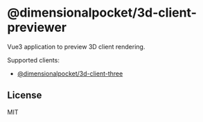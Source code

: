 # @dimensionalpocket/3d-client-previewer

Vue3 application to preview 3D client rendering.

Supported clients:

* [@dimensionalpocket/3d-client-three](https://github.com/dimensionalpocket/3d-client-three)

## License

MIT

